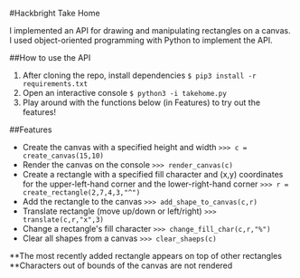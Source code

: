 #Hackbright Take Home

I implemented an API for drawing and manipulating rectangles on a canvas. I used object-oriented programming with Python to implement the API.

##How to use the API

1. After cloning the repo, install dependencies
   `$ pip3 install -r requirements.txt`
2. Open an interactive console
   `$ python3 -i takehome.py`
3. Play around with the functions below (in Features) to try out the features!

##Features

- Create the canvas with a specified height and width
  `>>> c = create_canvas(15,10)`
- Render the canvas on the console
  `>>> render_canvas(c)`
- Create a rectangle with a specified fill character and (x,y) coordinates for the upper-left-hand corner and the lower-right-hand corner
  `>>> r = create_rectangle(2,7,4,3,"^")`
- Add the rectangle to the canvas
  `>>> add_shape_to_canvas(c,r)`
- Translate rectangle (move up/down or left/right)
  `>>> translate(c,r,"x",3)`
- Change a rectangle's fill character
  `>>> change_fill_char(c,r,"%")`
- Clear all shapes from a canvas
  `>>> clear_shaeps(c)`

**The most recently added rectangle appears on top of other rectangles
**Characters out of bounds of the canvas are not rendered
